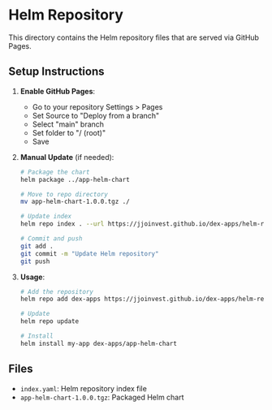 # Helm Repository

This directory contains the Helm repository files that are served via GitHub Pages.

## Setup Instructions

1. **Enable GitHub Pages**:
   - Go to your repository Settings > Pages
   - Set Source to "Deploy from a branch"
   - Select "main" branch
   - Set folder to "/ (root)"
   - Save

2. **Manual Update** (if needed):

   ```bash
   # Package the chart
   helm package ../app-helm-chart
   
   # Move to repo directory
   mv app-helm-chart-1.0.0.tgz ./
   
   # Update index
   helm repo index . --url https://jjoinvest.github.io/dex-apps/helm-repo
   
   # Commit and push
   git add .
   git commit -m "Update Helm repository"
   git push
   ```

3. **Usage**:

   ```bash
   # Add the repository
   helm repo add dex-apps https://jjoinvest.github.io/dex-apps/helm-repo
   
   # Update
   helm repo update
   
   # Install
   helm install my-app dex-apps/app-helm-chart
   ```

## Files

- `index.yaml`: Helm repository index file
- `app-helm-chart-1.0.0.tgz`: Packaged Helm chart
